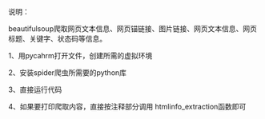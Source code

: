 说明：

beautifulsoup爬取网页文本信息、网页锚链接、图片链接、网页文本信息、网页标题、关键字、状态码等信息。

1、用pycahrm打开文件，创建所需的虚拟环境

2、安装spider爬虫所需要的python库

3、直接运行代码

4、如果要打印爬取内容，直接按注释部分调用 htmlinfo_extraction函数即可
